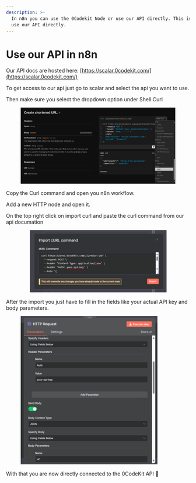 ```yaml
---
description: >-
  In n8n you can use the 0Codekit Node or use our API directly. This is a how to
  use our API directly.
---
```


# Use our API in n8n

Our API docs are hosted here: [https://scalar.0codekit.com/](https://scalar.0codekit.com/)

To get access to our api just go to scalar and select the api you want to use.&#x20;

Then make sure you select the dropdown option under Shell:Curl&#x20;

<figure><img src="../../.gitbook/assets/image (14).png" alt=""><figcaption></figcaption></figure>

Copy the Curl command and open you n8n workflow.&#x20;

Add a new HTTP node and open it.

On the top right click on import curl and paste the curl command from our api documation

<div align="center"><figure><img src="../../.gitbook/assets/image (15).png" alt="" width="375"><figcaption></figcaption></figure></div>

After the import you just have to fill in the fields like your actual API key and body parameters.

<figure><img src="../../.gitbook/assets/image (17).png" alt="" width="375"><figcaption></figcaption></figure>

With that you are now directly connected to the 0CodeKit API :tada:
